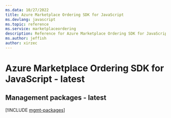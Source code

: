 ```yaml
---
ms.data: 10/27/2022
title: Azure Marketplace Ordering SDK for JavaScript
ms.devlang: javascript
ms.topic: reference
ms.service: marketplaceordering
description: Reference for Azure Marketplace Ordering SDK for JavaScript
ms.author: jeffish
author: xirzec
---
```

# Azure Marketplace Ordering SDK for JavaScript - latest

## Management packages - latest
[!INCLUDE [mgmt-packages](marketplace-ordering-mgmt-index.md)]